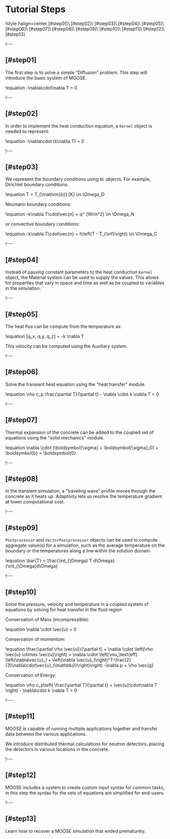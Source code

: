 # Tutorial Steps

!style halign=center
[#step01]\\
[#step02]\\
[#step03]\\
[#step04]\\
[#step05]\\
[#step06]\\
[#step07]\\
[#step08]\\
[#step09]\\
[#step10]\\
[#step11]\\
[#step12]\\
[#step13]

!---

## [#step01]

The first step is to solve a simple "Diffusion" problem. This step
will introduce the basic system of MOOSE.

!equation
-\nabla\cdot\nabla T = 0

!---

## [#step02]

In order to implement the heat conduction equation, a `Kernel` object is needed to represent:

!equation
-\nabla\cdot (k\nabla T) = 0

!---

## [#step03]

We represent the boundary conditions using `BC` objects. For example, Dirichlet boundary conditions:

!equation
T = T_{\mathrm{b}} [K] \in \Omega_D

Neumann boundary conditions:

!equation
-k\nabla T\cdot\vec{n} = q'' [W/m^2] \in \Omega_N

or convective boundary conditions:

!equation
-k\nabla T\cdot\vec{n} = h\left(T - T_{\inf}\right) \in \Omega_C

!---

## [#step04]

Instead of passing constant parameters to the heat conduction `Kernel` object, the Material
system can be used to supply the values. This allows for properties that vary in space and time
as well as be coupled to variables in the simulation.

!---

## [#step05]

The heat flux can be compute from the temperature as:

!equation
[q_x, q_y, q_z] = -k \nabla T

This velocity can be computed using the Auxiliary system.

!---

## [#step06]

Solve the transient heat equation using the "heat transfer" module.

!equation
\rho c_p \frac{\partial T}{\partial t} - \nabla \cdot k \nabla T = 0

!---

## [#step07]

Thermal expansion of the concrete can be added to the coupled set of equations
using the "solid mechanics" module.

!equation
\nabla \cdot (\boldsymbol{\sigma} + \boldsymbol{\sigma}_0) + \boldsymbol{b} = \boldsymbol{0}

!---

## [#step08]

In the transient simulation, a "traveling wave" profile moves through the concrete as it heats up.
Adaptivity lets us resolve the temperature gradient at lower computational cost.

!---

## [#step09]

`Postprocessor` and `VectorPostprocessor` objects can be used to compute aggregate value(s) for a
simulation, such as the average temperature on the boundary or the temperatures along a line
within the solution domain.

!equation
\bar{T} = \frac{\int_{\Omega} T d\Omega}{\int_{\Omega}d\Omega}

!---

## [#step10]

Solve the pressure, velocity and temperature in a coupled system of equations by solving for heat transfer
in the fluid region

Conservation of Mass (incompressible):

!equation
\nabla \cdot \vec{u} = 0

Conservation of momentum:

!equation
\frac{\partial \rho  \vec{u}}{\partial t} + \nabla \cdot \left(\rho \vec{u} \otimes \vec{u}\right)
= \nabla \cdot \left(\mu_\text{eff} \left(\nabla\vec{u}_I + \left(\nabla \vec{u}_I\right)^T-\frac{2}{3}\nabla\cdot\vec{u}_I\mathbb{I}\right)\right) -\nabla p + \rho \vec{g}

Conservation of Energy:

!equation
\rho c_p\left( \frac{\partial T}{\partial t} + \vec{u}\cdot\nabla T \right) - \nabla\cdot k \nabla T = 0

!---

## [#step11]

MOOSE is capable of running multiple applications together and transfer data between the various
applications.

We introduce distributed thermal calculations for neutron detectors, placing the detectors
in various locations in the concrete.

!---

## [#step12]

MOOSE includes a system to create custom input syntax for common tasks, in this step the syntax
for the sets of equations are simplified for end-users.

!---

## [#step13]

Learn how to recover a MOOSE simulation that ended prematurely.
